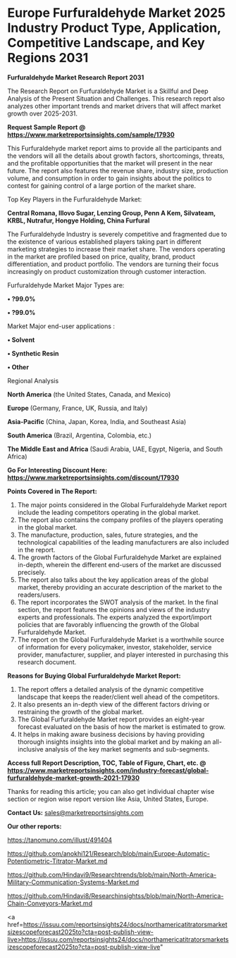  # Europe Furfuraldehyde Market 2025 Industry Product Type, Application, Competitive Landscape, and Key Regions 2031

<strong>Furfuraldehyde Market Research Report 2031</strong>

The Research Report on Furfuraldehyde Market is a Skillful and Deep Analysis of the Present Situation and Challenges. This research report also analyzes other important trends and market drivers that will affect market growth over 2025-2031.

<strong>Request Sample Report @ <a href=https://www.marketreportsinsights.com/sample/17930>https://www.marketreportsinsights.com/sample/17930</a></strong>

This Furfuraldehyde market report aims to provide all the participants and the vendors will all the details about growth factors, shortcomings, threats, and the profitable opportunities that the market will present in the near future. The report also features the revenue share, industry size, production volume, and consumption in order to gain insights about the politics to contest for gaining control of a large portion of the market share.

Top Key Players in the Furfuraldehyde Market:

<strong>Central Romana, Illovo Sugar, Lenzing Group, Penn A Kem, Silvateam, KRBL, Nutrafur, Hongye Holding, China Furfural</strong>

The Furfuraldehyde Industry is severely competitive and fragmented due to the existence of various established players taking part in different marketing strategies to increase their market share. The vendors operating in the market are profiled based on price, quality, brand, product differentiation, and product portfolio. The vendors are turning their focus increasingly on product customization through customer interaction.

Furfuraldehyde Market Major Types are:

<strong>• ?99.0%

• ?99.0%</strong>

Market Major end-user applications :

<strong>• Solvent

• Synthetic Resin

• Other</strong>

Regional Analysis

</u><strong><b>North America</b></strong> (the United States, Canada, and Mexico)

<strong><b>Europe </b></strong>(Germany, France, UK, Russia, and Italy)

<strong><b>Asia-Pacific</b></strong> (China, Japan, Korea, India, and Southeast Asia)

<strong><b>South America</b></strong> (Brazil, Argentina, Colombia, etc.)

<strong><b>The Middle East and Africa</b></strong> (Saudi Arabia, UAE, Egypt, Nigeria, and South Africa)

<strong>Go For Interesting Discount Here: <a href=https://www.marketreportsinsights.com/discount/17930>https://www.marketreportsinsights.com/discount/17930</a></strong>

<strong>Points Covered in The Report:</strong>
<ol>
  <li>The major points considered in the Global Furfuraldehyde Market report include the leading competitors operating in the global market.</li>
  <li>The report also contains the company profiles of the players operating in the global market.</li>
  <li>The manufacture, production, sales, future strategies, and the technological capabilities of the leading manufacturers are also included in the report.</li>
  <li>The growth factors of the Global Furfuraldehyde Market are explained in-depth, wherein the different end-users of the market are discussed precisely.</li>
  <li>The report also talks about the key application areas of the global market, thereby providing an accurate description of the market to the readers/users.</li>
  <li>The report incorporates the SWOT analysis of the market. In the final section, the report features the opinions and views of the industry experts and professionals. The experts analyzed the export/import policies that are favorably influencing the growth of the Global Furfuraldehyde Market.</li>
  <li>The report on the Global Furfuraldehyde Market is a worthwhile source of information for every policymaker, investor, stakeholder, service provider, manufacturer, supplier, and player interested in purchasing this research document.</li>
</ol>
<strong>Reasons for Buying Global Furfuraldehyde Market Report:</strong>

<ol>
  <li>The report offers a detailed analysis of the dynamic competitive landscape that keeps the reader/client well ahead of the competitors.</li>
  <li>It also presents an in-depth view of the different factors driving or restraining the growth of the global market.</li>
  <li>The Global Furfuraldehyde Market report provides an eight-year forecast evaluated on the basis of how the market is estimated to grow.</li>
  <li>It helps in making aware business decisions by having providing thorough insights insights into the global market and by making an all-inclusive analysis of the key market segments and sub-segments.</li>
</ol>
<strong>Access full Report Description, TOC, Table of Figure, Chart, etc. @ <a href=https://www.marketreportsinsights.com/industry-forecast/global-furfuraldehyde-market-growth-2021-17930>https://www.marketreportsinsights.com/industry-forecast/global-furfuraldehyde-market-growth-2021-17930</a></strong>


Thanks for reading this article; you can also get individual chapter wise section or region wise report version like Asia, United States, Europe.

<strong>Contact Us:</strong>
sales@marketreportsinsights.com

<strong>Our other reports:</strong>

<a href=https://tanomuno.com/illust/491404>https://tanomuno.com/illust/491404</a>

<a href=https://github.com/anokhi121/Research/blob/main/Europe-Automatic-Potentiometric-Titrator-Market.md>https://github.com/anokhi121/Research/blob/main/Europe-Automatic-Potentiometric-Titrator-Market.md</a>

<a href=https://github.com/Hindavi9/Researchtrends/blob/main/North-America-Military-Communication-Systems-Market.md>https://github.com/Hindavi9/Researchtrends/blob/main/North-America-Military-Communication-Systems-Market.md</a>

<a href=https://github.com/Hindavi8/Researchinsightss/blob/main/North-America-Chain-Conveyors-Market.md>https://github.com/Hindavi8/Researchinsightss/blob/main/North-America-Chain-Conveyors-Market.md</a>

<a href=https://issuu.com/reportsinsights24/docs/northamericatitratorsmarketsizescopeforecast2025to?cta=post-publish-view-live>https://issuu.com/reportsinsights24/docs/northamericatitratorsmarketsizescopeforecast2025to?cta=post-publish-view-live</a>"
